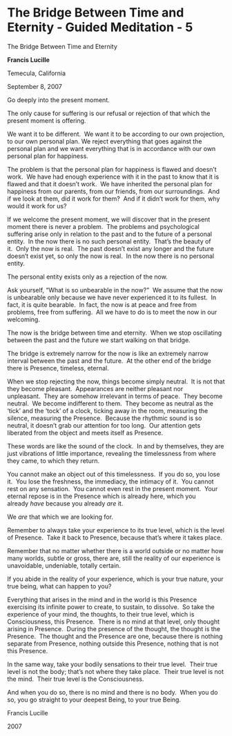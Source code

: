 # The Bridge Between Time and Eternity - Guided Meditation - 5

The Bridge Between Time and Eternity

**Francis Lucille**

Temecula, California

September 8, 2007

Go deeply into the present moment.

The only cause for suffering is our refusal or rejection of that which the present moment is offering.

We want it to be different.  We want it to be according to our own projection, to our own personal plan. We reject everything that goes against the personal plan and we want everything that is in accordance with our own personal plan for happiness.

The problem is that the personal plan for happiness is flawed and doesn’t work.  We have had enough experience with it in the past to know that it is flawed and that it doesn’t work.  We have inherited the personal plan for happiness from our parents, from our friends, from our surroundings.  And if we look at them, did it work for them?  And if it didn’t work for them, why would it work for us?

If we welcome the present moment, we will discover that in the present moment there is never a problem.  The problems and psychological suffering arise only in relation to the past and to the future of a personal entity.  In the now there is no such personal entity.  That’s the beauty of it.  Only the now is real.  The past doesn’t exist any longer and the future doesn’t exist yet, so only the now is real.  In the now there is no personal entity.

The personal entity exists only as a rejection of the now.

Ask yourself, “What is so unbearable in the now?”  We assume that the now is unbearable only because we have never experienced it to its fullest.  In fact, it is quite bearable.  In fact, the now is at peace and free from problems, free from suffering.  All we have to do is to meet the now in our welcoming.

The now is the bridge between time and eternity.  When we stop oscillating between the past and the future we start walking on that bridge.

The bridge is extremely narrow for the now is like an extremely narrow interval between the past and the future.  At the other end of the bridge there is Presence, timeless, eternal.

When we stop rejecting the now, things become simply neutral.  It is not that they become pleasant.  Appearances are neither pleasant nor unpleasant.  They are somehow irrelevant in terms of peace.  They become neutral.  We become indifferent to them.  They become as neutral as the ‘tick’ and the ‘tock’ of a clock, ticking away in the room, measuring the silence, measuring the Presence.  Because the rhythmic sound is so neutral, it doesn’t grab our attention for too long.  Our attention gets liberated from the object and meets itself as Presence.

These words are like the sound of the clock.  In and by themselves, they are just vibrations of little importance, revealing the timelessness from where they came, to which they return.

You cannot make an object out of this timelessness.  If you do so, you lose it.  You lose the freshness, the immediacy, the intimacy of it.  You cannot rest on any sensation.  You cannot even rest in the present moment.  Your eternal repose is in the Presence which is already here, which you already _have_ because you already _are_ it.

We _are_ that which we are looking for.

Remember to always take your experience to its true level, which is the level of Presence.  Take it back to Presence, because that’s where it takes place.

Remember that no matter whether there is a world outside or no matter how many worlds, subtle or gross, there are, still the reality of our experience is unavoidable, undeniable, totally certain.

If you abide in the reality of your experience, which is your true nature, your true being, what can happen to you?

Everything that arises in the mind and in the world is this Presence exercising its infinite power to create, to sustain, to dissolve.  So take the experience of your mind, the thoughts, to their true level, which is Consciousness, this Presence.  There is no mind at that level, only thought arising in Presence.  During the presence of the thought, the thought is the Presence.  The thought and the Presence are one, because there is nothing separate from Presence, nothing outside this Presence, nothing that is not this Presence.

In the same way, take your bodily sensations to their true level.  Their true level is not the body; that’s not where they take place.  Their true level is not the mind.  Their true level is the Consciousness.

And when you do so, there is no mind and there is no body.  When you do so, you go straight to your deepest Being, to your true Being.

Francis Lucille

2007